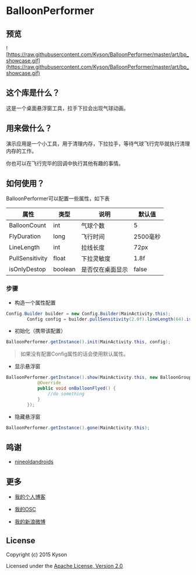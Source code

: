 # BalloonPerformer

## 预览

![https://raw.githubusercontent.com/Kyson/BalloonPerformer/master/art/bp_showcase.gif](https://raw.githubusercontent.com/Kyson/BalloonPerformer/master/art/bp_showcase.gif)

## 这个库是什么？

这是一个桌面悬浮窗工具，拉手下拉会出现气球动画。

## 用来做什么？

演示应用是一个小工具，用于清理内存，下拉拉手，等待气球飞行完毕就执行清理内存的工作。

你也可以在飞行完毕的回调中执行其他有趣的事情。

## 如何使用？

BalloonPerformer可以配置一些属性，如下表

| 属性 |类型|说明|默认值|
|--- |--- |--- |--- |
|BalloonCount|int|气球个数|5|
|FlyDuration|long|飞行时间|2500毫秒|
|LineLength|int|拉线长度|72px|
|PullSensitivity|float|下拉灵敏度|1.8f|
|isOnlyDestop|boolean|是否仅在桌面显示|false|

### 步骤

- 构造一个属性配置
```java
Config.Builder builder = new Config.Builder(MainActivity.this);
        Config config = builder.pullSensitivity(2.0f).lineLength(64).isOnlyDestop(false).flyDuration(3000).balloonCount(6).create();
```
- 初始化（携带该配置）
```java
BalloonPerformer.getInstance().init(MainActivity.this, config);
```

> 如果没有配置Config属性的话会使用默认属性。

- 显示悬浮窗
```java
BalloonPerformer.getInstance().show(MainActivity.this, new BalloonGroup.OnBalloonFlyedListener() {
            @Override
            public void onBalloonFlyed() {
                //do something
            }
        });
```

- 隐藏悬浮窗
```java
BalloonPerformer.getInstance().gone(MainActivity.this);
```

## 鸣谢

- [nineoldandroids](http://nineoldandroids.com/)

## 更多

- [我的个人博客](http://www.hikyson.cn)

- [我的OSC](http://git.oschina.net/cocobaby)

- [我的新浪微博](http://weibo.com/1980495343/profile?rightmod=1&wvr=6&mod=personinfo)

## License

Copyright (c) 2015 Kyson

Licensed under the [Apache License, Version 2.0](http://www.apache.org/licenses/LICENSE-2.0)